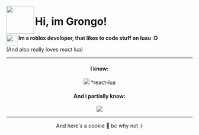 
<img align="left" width="75" height="75" src=https://github.com/Gronmi/Gronmi/assets/139635139/c7901bd6-3370-4491-bc89-f290e92afccb width=36px height=36px></img>
# Hi, im Grongo!

<img align="left" width="30" height="30" src="https://skillicons.dev/icons?i=lua" width=36px height=36px></img>
**Im a roblox developer, that likes to code stuff on luau :D**

<p>
  (And also really loves react lua)
</p>

<div align="center">
  <hr>
  <h4>
    I know:
  </h4>
</p>

<p>
  <a align="center">
    <img src="https://skillicons.dev/icons?i=lua,robloxstudio,react"/>
    *react-lua
  </a>
</p>

<h4>
    And i partially know:
</h4>
  
<p>
  <a href="https://skillicons.dev">
    <img src="https://skillicons.dev/icons?i=html,css,py" />
  </a>
</p>
</div>

<hr>

<p align="center">
  And here's a cookie 🍪 bc why not :)
</p>
